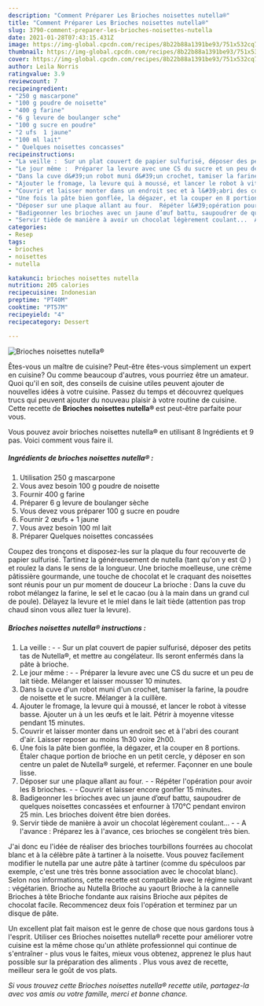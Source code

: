 ```yaml
---
description: "Comment Préparer Les Brioches noisettes nutella®"
title: "Comment Préparer Les Brioches noisettes nutella®"
slug: 3790-comment-preparer-les-brioches-noisettes-nutella
date: 2021-01-28T07:43:15.431Z
image: https://img-global.cpcdn.com/recipes/8b22b88a1391be93/751x532cq70/brioches-noisettes-nutella-photo-principale-de-la-recette.jpg
thumbnail: https://img-global.cpcdn.com/recipes/8b22b88a1391be93/751x532cq70/brioches-noisettes-nutella-photo-principale-de-la-recette.jpg
cover: https://img-global.cpcdn.com/recipes/8b22b88a1391be93/751x532cq70/brioches-noisettes-nutella-photo-principale-de-la-recette.jpg
author: Leila Norris
ratingvalue: 3.9
reviewcount: 7
recipeingredient:
- "250 g mascarpone"
- "100 g poudre de noisette"
- "400 g farine"
- "6 g levure de boulanger sche"
- "100 g sucre en poudre"
- "2 ufs  1 jaune"
- "100 ml lait"
- " Quelques noisettes concasses"
recipeinstructions:
- "La veille :  Sur un plat couvert de papier sulfurisé, déposer des petits tas de Nutella®, et mettre au congélateur. Ils seront enfermés dans la pâte à brioche."
- "Le jour même :  Préparer la levure avec une CS du sucre et un peu de lait tiède. Mélanger et laisser mousser 10 minutes."
- "Dans la cuve d&#39;un robot muni d&#39;un crochet, tamiser la farine, la poudre de noisette et le sucre. Mélanger à la cuillère."
- "Ajouter le fromage, la levure qui à moussé, et lancer le robot à vitesse basse. Ajouter un à un les œufs et le lait. Pétrir à moyenne vitesse pendant 15 minutes."
- "Couvrir et laisser monter dans un endroit sec et à l&#39;abri des courant d&#39;air. Laisser reposer au moins 1h30 voire 2h00."
- "Une fois la pâte bien gonflée, la dégazer, et la couper en 8 portions. Étaler chaque portion de brioche en un petit cercle, y déposer en son centre un palet de Nutella® surgelé, et refermer. Façonner en une boule lisse."
- "Déposer sur une plaque allant au four.  Répéter l&#39;opération pour avoir les 8 brioches.  Couvrir et laisser encore gonfler 15 minutes."
- "Badigeonner les brioches avec un jaune d’œuf battu, saupoudrer de quelques noisettes concassées et enfourner à 170°C pendant environ 25 min. Les brioches doivent être bien dorées."
- "Servir tiède de manière à avoir un chocolat légèrement coulant...  A l&#39;avance : Préparez les à l&#39;avance, ces brioches se congèlent très bien."
categories:
- Resep
tags:
- brioches
- noisettes
- nutella

katakunci: brioches noisettes nutella 
nutrition: 205 calories
recipecuisine: Indonesian
preptime: "PT40M"
cooktime: "PT57M"
recipeyield: "4"
recipecategory: Dessert

---
```



![Brioches noisettes nutella®](https://img-global.cpcdn.com/recipes/8b22b88a1391be93/751x532cq70/brioches-noisettes-nutella-photo-principale-de-la-recette.jpg)

Êtes-vous un maître de cuisine? Peut-être êtes-vous simplement un expert en cuisine? Ou comme beaucoup d'autres, vous pourriez être un amateur. Quoi qu'il en soit, des conseils de cuisine utiles peuvent ajouter de nouvelles idées à votre cuisine. Passez du temps et découvrez quelques trucs qui peuvent ajouter du nouveau plaisir à votre routine de cuisine. Cette recette de <strong> Brioches noisettes nutella® </strong> est peut-être parfaite pour vous.

<!--inarticleads1-->

Vous pouvez avoir brioches noisettes nutella® en utilisant 8 Ingrédients et 9 pas. Voici comment vous faire il.

##### Ingrédients de brioches noisettes nutella® :

1. Utilisation 250 g mascarpone
1. Vous avez besoin 100 g poudre de noisette
1. Fournir 400 g farine
1. Préparer 6 g levure de boulanger sèche
1. Vous devez vous préparer 100 g sucre en poudre
1. Fournir 2 œufs + 1 jaune
1. Vous avez besoin 100 ml lait
1. Préparer  Quelques noisettes concassées


Coupez des tronçons et disposez-les sur la plaque du four recouverte de papier sulfurisé. Tartinez la généreusement de nutella (tant qu&#39;on y est 😉 ) et roulez la dans le sens de la longueur. Une brioche moelleuse, une crème pâtissière gourmande, une touche de chocolat et le craquant des noisettes sont réunis pour un pur moment de douceur La brioche : Dans la cuve du robot mélangez la farine, le sel et le cacao (ou à la main dans un grand cul de poule). Délayez la levure et le miel dans le lait tiède (attention pas trop chaud sinon vous allez tuer la levure). 

<!--inarticleads2-->

##### Brioches noisettes nutella® instructions :

1. La veille : -  - Sur un plat couvert de papier sulfurisé, déposer des petits tas de Nutella®, et mettre au congélateur. Ils seront enfermés dans la pâte à brioche.
1. Le jour même : -  - Préparer la levure avec une CS du sucre et un peu de lait tiède. Mélanger et laisser mousser 10 minutes.
1. Dans la cuve d&#39;un robot muni d&#39;un crochet, tamiser la farine, la poudre de noisette et le sucre. Mélanger à la cuillère.
1. Ajouter le fromage, la levure qui à moussé, et lancer le robot à vitesse basse. Ajouter un à un les œufs et le lait. Pétrir à moyenne vitesse pendant 15 minutes.
1. Couvrir et laisser monter dans un endroit sec et à l&#39;abri des courant d&#39;air. Laisser reposer au moins 1h30 voire 2h00.
1. Une fois la pâte bien gonflée, la dégazer, et la couper en 8 portions. Étaler chaque portion de brioche en un petit cercle, y déposer en son centre un palet de Nutella® surgelé, et refermer. Façonner en une boule lisse.
1. Déposer sur une plaque allant au four. -  - Répéter l&#39;opération pour avoir les 8 brioches. -  - Couvrir et laisser encore gonfler 15 minutes.
1. Badigeonner les brioches avec un jaune d’œuf battu, saupoudrer de quelques noisettes concassées et enfourner à 170°C pendant environ 25 min. Les brioches doivent être bien dorées.
1. Servir tiède de manière à avoir un chocolat légèrement coulant... -  - A l&#39;avance : Préparez les à l&#39;avance, ces brioches se congèlent très bien.


J&#39;ai donc eu l&#39;idée de réaliser des brioches tourbillons fourrées au chocolat blanc et à la célèbre pâte à tartiner à la noisette. Vous pouvez facilement modifier le nutella par une autre pâte à tartiner (comme du spéculoos par exemple, c&#39;est une très très bonne association avec le chocolat blanc). Selon nos informations, cette recette est compatible avec le régime suivant : végétarien. Brioche au Nutella Brioche au yaourt Brioche à la cannelle Brioches à tête Brioche fondante aux raisins Brioche aux pépites de chocolat facile. Recommencez deux fois l&#39;opération et terminez par un disque de pâte. 

<!--inarticleads1-->

<p>
Un excellent plat fait maison est le genre de chose que nous gardons tous à l'esprit. Utiliser ces Brioches noisettes nutella® recette pour améliorer votre cuisine est la même chose qu'un athlète professionnel qui continue de s'entraîner - plus vous le faites, mieux vous obtenez, apprenez le plus haut possible sur la préparation des aliments . Plus vous avez de recette, meilleur sera le goût de vos plats.
</p>

<p>
<i>Si vous trouvez cette Brioches noisettes nutella® recette utile, partagez-la avec vos amis ou votre famille, merci et bonne chance.</i>
</p>
